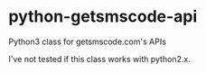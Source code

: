 # python-getsmscode-api
Python3 class for getsmscode.com's APIs

I've not tested if this class works with python2.x.
